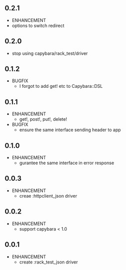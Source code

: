 ## 0.2.1
* ENHANCEMENT
 * options to switch redirect

## 0.2.0
* stop using capybara/rack_test/driver

## 0.1.2
* BUGFIX
   * I forgot to add get! etc to Capybara::DSL

## 0.1.1
* ENHANCEMENT
    * get!, post!, put!, delete!
* BUGFIX
    * ensure the same interface sending header to app

## 0.1.0
* ENHANCEMENT
    * gurantee the same interface in error response

## 0.0.3
* ENHANCEMENT
    * creae :httpclient_json driver

## 0.0.2
* ENHANCEMENT
    * support capybara < 1.0

## 0.0.1
* ENHANCEMENT
    * create :rack_test_json driver
